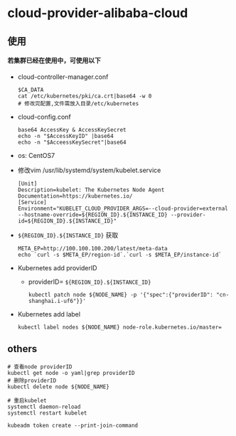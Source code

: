 # cloud-provider-alibaba-cloud

## 使用

#### 若集群已经在使用中，可使用以下
- cloud-controller-manager.conf
  ```
  $CA_DATA
  cat /etc/kubernetes/pki/ca.crt|base64 -w 0
  # 修改完配置,文件需放入目录/etc/kubernetes
  ```
- cloud-config.conf
  ```shell
  base64 AccessKey & AccessKeySecret
  echo -n "$AccessKeyID" |base64
  echo -n "$AcceessKeySecret"|base64
  ```

- os: CentOS7
- 修改vim /usr/lib/systemd/system/kubelet.service
  ```
  [Unit]
  Description=kubelet: The Kubernetes Node Agent
  Documentation=https://kubernetes.io/
  [Service]
  Environment="KUBELET_CLOUD_PROVIDER_ARGS=--cloud-provider=external --hostname-override=${REGION_ID}.${INSTANCE_ID} --provider-id=${REGION_ID}.${INSTANCE_ID}"
  ```
- `${REGION_ID}.${INSTANCE_ID}` 获取
    ```
    META_EP=http://100.100.100.200/latest/meta-data
    echo `curl -s $META_EP/region-id`.`curl -s $META_EP/instance-id`
    ```
- Kubernetes add providerID
  - providerID= `${REGION_ID}.${INSTANCE_ID}`
    ```shell
    kubectl patch node ${NODE_NAME} -p '{"spec":{"providerID": "cn-shanghai.i-uf6"}}'
    ```
- Kubernetes add label
  ```
  kubectl label nodes ${NODE_NAME} node-role.kubernetes.io/master=
  ```

## others

```
# 查看node providerID
kubectl get node -o yaml|grep providerID
# 删除providerID
kubectl delete node ${NODE_NAME}

# 重启kubelet
systemctl daemon-reload
systemctl restart kubelet

kubeadm token create --print-join-command
```


